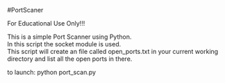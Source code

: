 #PortScaner

For Educational Use Only!!!  

This is a simple Port Scanner using Python.  
In this script the socket module is used.  
This script will create an file called open_ports.txt in your current
working directory and list all the open ports in there.

to launch:
python port_scan.py
